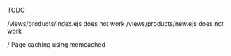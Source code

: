 TODO 

/views/products/index.ejs does not work
/views/products/new.ejs does not work

/ Page caching using memcached